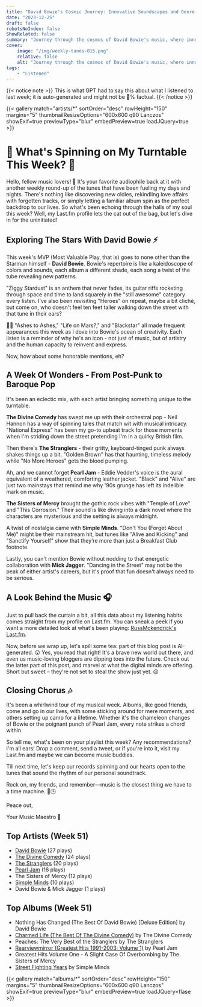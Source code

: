 ```yaml
---
title: "David Bowie's Cosmic Journey: Innovative Soundscapes and Genre-Defying Hits"
date: "2023-12-25"
draft: false
robotsNoIndex: false
ShowRelated: false
summary: "Journey through the cosmos of David Bowie's music, where innovative soundscapes and genre-defying hits collide!"
cover:
    image: "/img/weekly-tunes-015.png"
    relative: false
    alt: "Journey through the cosmos of David Bowie's music, where innovative soundscapes and genre-defying hits collide!"
tags:
    - "Listened"
---
```


{{< notice note >}}
This is what GPT had to say this about what I listened to last week; it is auto-generated and might not be 💯% factual.
{{< /notice >}}

{{< gallery match="artists/*" sortOrder="desc" rowHeight="150" margins="5" thumbnailResizeOptions="600x600 q90 Lanczos" showExif=true previewType="blur" embedPreview=true loadJQuery=true >}}

# 🎵 What's Spinning on My Turntable This Week? 🎵

Hello, fellow music lovers! 🙌 It's your favorite audiophile back at it with another weekly round-up of the tunes that have been fueling my days and nights. There's nothing like discovering new oldies, rekindling love affairs with forgotten tracks, or simply letting a familiar album spin as the perfect backdrop to our lives. So what's been echoing through the halls of my soul this week? Well, my Last.fm profile lets the cat out of the bag, but let's dive in for the uninitiated!

## Exploring The Stars With David Bowie ⚡

This week's MVP (Most Valuable Play, that is) goes to none other than the Starman himself - **David Bowie**. Bowie's repertoire is like a kaleidoscope of colors and sounds, each album a different shade, each song a twist of the tube revealing new patterns.

"Ziggy Stardust" is an anthem that never fades, its guitar riffs rocketing through space and time to land squarely in the "still awesome" category every listen. I've also been revisiting "Heroes" on repeat, maybe a bit cliché, but come on, who doesn't feel ten feet taller walking down the street with that tune in their ears?

👨‍🎤 "Ashes to Ashes," "Life on Mars?," and "Blackstar" all made frequent appearances this week as I dove into Bowie's ocean of creativity. Each listen is a reminder of why he's an icon - not just of music, but of artistry and the human capacity to reinvent and express.

Now, how about some honorable mentions, eh?

## A Week Of Wonders - From Post-Punk to Baroque Pop

It's been an eclectic mix, with each artist bringing something unique to the turntable.

**The Divine Comedy** has swept me up with their orchestral pop - Neil Hannon has a way of spinning tales that match wit with musical intricacy. "National Express" has been my go-to upbeat track for those moments when I'm striding down the street pretending I'm in a quirky British film.

Then there's **The Stranglers** - their gritty, keyboard-tinged punk always shakes things up a bit. "Golden Brown" has that haunting, timeless melody while "No More Heroes" gets the blood pumping.

Ah, and we cannot forget **Pearl Jam** - Eddie Vedder's voice is the aural equivalent of a weathered, comforting leather jacket. "Black" and "Alive" are just two mainstays that remind me why '90s grunge has left its indelible mark on music.

**The Sisters of Mercy** brought the gothic rock vibes with "Temple of Love" and "This Corrosion." Their sound is like diving into a dark novel where the characters are mysterious and the setting is always midnight.

A twist of nostalgia came with **Simple Minds**. "Don't You (Forget About Me)" might be their mainstream hit, but tunes like "Alive and Kicking" and "Sanctify Yourself" show that they’re more than just a Breakfast Club footnote.

Lastly, you can't mention Bowie without nodding to that energetic collaboration with **Mick Jagger**. "Dancing in the Street" may not be the peak of either artist's careers, but it's proof that fun doesn't always need to be serious.

## A Look Behind the Music 🎧

Just to pull back the curtain a bit, all this data about my listening habits comes straight from my profile on Last.fm. You can sneak a peek if you want a more detailed look at what's been playing: [RussMckendrick's Last.fm](https://www.last.fm/user/RussMckendrick).

Now, before we wrap up, let's spill some tea: part of this blog post is AI-generated. 😮 Yes, you read that right! It's a brave new world out there, and even us music-loving bloggers are dipping toes into the future. Check out the latter part of this post, and marvel at what the digital minds are offering. Short but sweet – they're not set to steal the show just yet. 😉

## Closing Chorus 🎶

It's been a whirlwind tour of my musical week. Albums, like good friends, come and go in our lives, with some sticking around for mere moments, and others setting up camp for a lifetime. Whether it's the chameleon changes of Bowie or the poignant punch of Pearl Jam, every note strikes a chord within.

So tell me, what's been on your playlist this week? Any recommendations? I'm all ears! Drop a comment, send a tweet, or if you're into it, visit my Last.fm and maybe we can become music buddies.

Till next time, let's keep our records spinning and our hearts open to the tunes that sound the rhythm of our personal soundtrack.

Rock on, my friends, and remember—music is the closest thing we have to a time machine. 🎸🕒

Peace out,

Your Music Maestro 🎼

## Top Artists (Week 51)

- [David Bowie](https://www.russ.fm/artist/david-bowie/) (27 plays)
- [The Divine Comedy](https://www.russ.fm/artist/the-divine-comedy/) (24 plays)
- [The Stranglers](https://www.russ.fm/artist/the-stranglers/) (20 plays)
- [Pearl Jam](https://www.russ.fm/artist/pearl-jam/) (16 plays)
- The Sisters of Mercy (12 plays)
- [Simple Minds](https://www.russ.fm/artist/simple-minds/) (10 plays)
- David Bowie & Mick Jagger (1 plays)


## Top Albums (Week 51)

- Nothing Has Changed (The Best Of David Bowie) [Deluxe Edition] by David Bowie
- [Charmed Life (The Best Of The Divine Comedy)](https://www.russ.fm/albums/charmed-life-the-best-of-the-divine-comedy-22022677/) by The Divine Comedy
- Peaches: The Very Best of the Stranglers by The Stranglers
- [Rearviewmirror (Greatest Hits 1991-2003: Volume 1)](https://www.russ.fm/albums/rearviewmirror-greatest-hits-1991-2003-volume-1-22421005/) by Pearl Jam
- Greatest Hits Volume One - A Slight Case Of Overbombing by The Sisters of Mercy
- [Street Fighting Years](https://www.russ.fm/albums/street-fighting-years-499455/) by Simple Minds


{{< gallery match="albums/*" sortOrder="desc" rowHeight="150" margins="5" thumbnailResizeOptions="600x600 q90 Lanczos" showExif=true previewType="blur" embedPreview=true loadJQuery=flase >}}